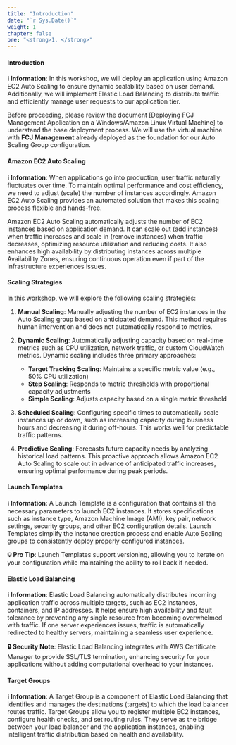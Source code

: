 ```yaml
---
title: "Introduction"
date: "`r Sys.Date()`"
weight: 1
chapter: false
pre: "<strong>1. </strong>"
---
```


#### Introduction

**ℹ️ Information**: In this workshop, we will deploy an application using Amazon EC2 Auto Scaling to ensure dynamic scalability based on user demand. Additionally, we will implement Elastic Load Balancing to distribute traffic and efficiently manage user requests to our application tier.

Before proceeding, please review the document [Deploying FCJ Management Application on a Windows/Amazon Linux Virtual Machine] to understand the base deployment process. We will use the virtual machine with **FCJ Management** already deployed as the foundation for our Auto Scaling Group configuration.

#### Amazon EC2 Auto Scaling

**ℹ️ Information**: When applications go into production, user traffic naturally fluctuates over time. To maintain optimal performance and cost efficiency, we need to adjust (scale) the number of instances accordingly. Amazon EC2 Auto Scaling provides an automated solution that makes this scaling process flexible and hands-free.

Amazon EC2 Auto Scaling automatically adjusts the number of EC2 instances based on application demand. It can scale out (add instances) when traffic increases and scale in (remove instances) when traffic decreases, optimizing resource utilization and reducing costs. It also enhances high availability by distributing instances across multiple Availability Zones, ensuring continuous operation even if part of the infrastructure experiences issues.

#### Scaling Strategies

In this workshop, we will explore the following scaling strategies:

1. **Manual Scaling**: Manually adjusting the number of EC2 instances in the Auto Scaling group based on anticipated demand. This method requires human intervention and does not automatically respond to metrics.

2. **Dynamic Scaling**: Automatically adjusting capacity based on real-time metrics such as CPU utilization, network traffic, or custom CloudWatch metrics. Dynamic scaling includes three primary approaches:
   - **Target Tracking Scaling**: Maintains a specific metric value (e.g., 50% CPU utilization)
   - **Step Scaling**: Responds to metric thresholds with proportional capacity adjustments
   - **Simple Scaling**: Adjusts capacity based on a single metric threshold

3. **Scheduled Scaling**: Configuring specific times to automatically scale instances up or down, such as increasing capacity during business hours and decreasing it during off-hours. This works well for predictable traffic patterns.

4. **Predictive Scaling**: Forecasts future capacity needs by analyzing historical load patterns. This proactive approach allows Amazon EC2 Auto Scaling to scale out in advance of anticipated traffic increases, ensuring optimal performance during peak periods.

#### Launch Templates

**ℹ️ Information**: A Launch Template is a configuration that contains all the necessary parameters to launch EC2 instances. It stores specifications such as instance type, Amazon Machine Image (AMI), key pair, network settings, security groups, and other EC2 configuration details. Launch Templates simplify the instance creation process and enable Auto Scaling groups to consistently deploy properly configured instances.

**💡 Pro Tip**: Launch Templates support versioning, allowing you to iterate on your configuration while maintaining the ability to roll back if needed.

#### Elastic Load Balancing

**ℹ️ Information**: Elastic Load Balancing automatically distributes incoming application traffic across multiple targets, such as EC2 instances, containers, and IP addresses. It helps ensure high availability and fault tolerance by preventing any single resource from becoming overwhelmed with traffic. If one server experiences issues, traffic is automatically redirected to healthy servers, maintaining a seamless user experience.

**🔒 Security Note**: Elastic Load Balancing integrates with AWS Certificate Manager to provide SSL/TLS termination, enhancing security for your applications without adding computational overhead to your instances.

#### Target Groups

**ℹ️ Information**: A Target Group is a component of Elastic Load Balancing that identifies and manages the destinations (targets) to which the load balancer routes traffic. Target Groups allow you to register multiple EC2 instances, configure health checks, and set routing rules. They serve as the bridge between your load balancer and the application instances, enabling intelligent traffic distribution based on health and availability.